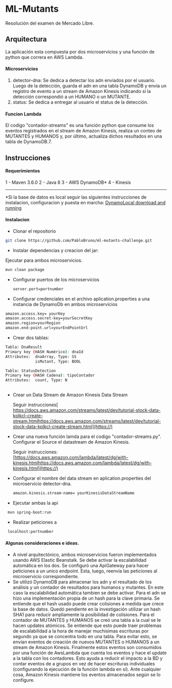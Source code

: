 # ML-Mutants

Resolución del examen de Mercado Libre.

## Arquitectura

La aplicación esta compuesta por dos microservicios y una función de python que correra en AWS Lambda.

#### Microservicios

1. detector-dna: Se dedica a detectar los adn enviados por el usuario. Luego de la detección, guarda el adn en una tabla DynamoDB y envía un registro de evento a un stream de Amazon Kinesis indicando si la detección correspondió a un HUMANO o un MUTANTE.
2. status: Se dedica a entregar al usuario el status de la detección.

#### Funcion Lambda

El codigo "contador-streams" es una función python que consume los eventos registrados en el stream de Amazon Kinesis, realiza un conteo de MUTANTES y HUMANOS y, por último, actualiza dichos resultados en una tabla de DynamoDB.7.

## Instrucciones

#### Requerimientos

1 - Maven 3.6.0
2 - Java 8
3 - AWS DynamoDB*
4 - Kinesis

---

*Si la base de datos es local seguir las siguientes instrucciones de instalacion, configuracion y puesta en marcha:
[DynamoLocal download and running](https://docs.aws.amazon.com/es_es/amazondynamodb/latest/developerguide/DynamoDBLocal.DownloadingAndRunning.html)

#### Instalacion

- Clonar el repositorio

```bash
git clone https://github.com/PabloBruno/ml-mutants-challenge.git
```

- Instalar dependencias y creacion del jar:

Ejecutar para ambos microservicios.

```bash
mvn clean package

```

- Configurar puertos de los microservicios

  ````bash
  server.port=portnumber
  ````
- Configurar credenciales en el archivo aplication.properties a una instancia de DynamoDb en ambos microservicios

```bash
amazon.access.key= yourKey
amazon.access.secret-key=yourSecretKey
amazon.region=yourRegion
amazon.end-point.url=yourEndPointUrl
```

- Crear dos tablas:

```bash
Tabla: DnaResult
Primary key (HASH Numérico): dnaId
Attributes:  dnaArray, Type: SS
             isMutant, Type: BOOL
```

```bash
Tabla: StatusDetection
Primary key (HASH Cadena): tipoContador
Attributes:  count, Type: N
   
```

- Crear un Data Stream de Amazon Kinesis Data Stream

  Seguir instrucciones[ https://docs.aws.amazon.com/streams/latest/dev/tutorial-stock-data-kplkcl-create-stream.htmlhttps://docs.aws.amazon.com/streams/latest/dev/tutorial-stock-data-kplkcl-create-stream.html](https://)
- Crear una nueva función lamda para el codigo "contador-streams.py". Configurar el Source el datastream de Amazon Kinesis.

  Seguir instrucciones: [https://docs.aws.amazon.com/lambda/latest/dg/with-kinesis.htmlhttps://docs.aws.amazon.com/lambda/latest/dg/with-kinesis.html](https://)
- Configurar el nombre del data stream en aplication.properties del microservicio detector-dna.

  ````bash
  amazon.kinesis.stream-name= yourKinesisDataStreamName
  ````
- Ejecutar ambas la api

```bash
 mvn spring-boot:run
```

- Realizar peticiones a

```bash
 localhost:portnumber
```


#### Algunas consideraciones e ideas.

- A nivel arquitectónico, ambos microservicios fueron implementados usando AWS Elastic Beanstalk. Se debe activar la escalabilidad automática en los dos. Se configuró una ApiGateway para hacer peticiones a un unico endpoint. Esta, luego, reenvía las peticiones al microservicio correspondiente.
- Se utilizó DynamoDB para almacenar los adn y el resultado de los análisis y un contador de resultados para humanos y mutantes. En este caso la escalabilidad automática tambien se debe activar.
  Para el adn se hizo una implementación propia de un hash para la clave primaria. Se entiende que el hash usado puede crear colisiones a medida que crece la base de datos. Quedó pendiente en la investigación utilizar un hash SHA1 para reducir ampliamente la posibilidad de colisiones.
  Para el contador de MUTANTES y HUMANOS se creó una tabla a la cual se le hacen updates atómicos. Se entiende que esto puede traer problemas de escalabilidad a la hora de manejar muchisimas escrituras por segundo ya que se concentra todo en una tabla. Para evitar esto, se envían eventos de creación de nuevos MUTANTES o HUMANOS a un stream de Amazon Kinesis. Finalmente estos eventos son consumidos por una función de AwsLambda que cuenta los eventos y hace el update a la tabla con los contadores. Esto ayuda a reducir el impacto a la BD y contar eventos de a grupos en vez de hacer escrituras individuales (configurando la ejecución de la función lambda en sí). Ante cualquier cosa, Amazon Kinesis mantiene los eventos almacenados según se lo configure.

